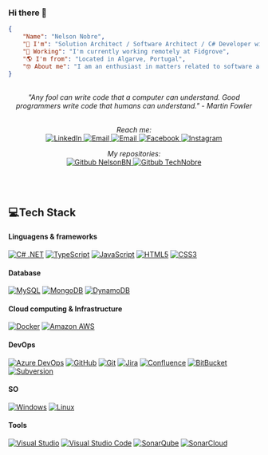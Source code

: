 ### Hi there 👋
```json
{
    "Name": "Nelson Nobre",
    "🚀 I'm": "Solution Architect / Software Architect / C# Developer with +10 years of experience in software development",
    "🏢 Working": "I'm currently working remotely at Fidgrove",
    "🌎 I'm from": "Located in Algarve, Portugal",
    "🤓 About me": "I am an enthusiast in matters related to software architecture and I love talking about DDD, Clean Arch, CQRS, Design Patterns, Testing, DevOps, Cloud Computing, etc.",
}
```
<br>
<div align="center">
<i>"Any fool can write code that a computer can understand. Good programmers write code that humans can understand." - Martin Fowler</i>
<br><br>

<i>Reach me:</i>
<br>
<a href="https://www.linkedin.com/in/nelsonbnobre/" target="_blank">
    <img src="https://img.shields.io/badge/LinkedIn-%230077B5.svg?&style=flat&logo=linkedin&logoColor=white" alt="LinkedIn">
</a>
<a href="mailto:technobre@gmail.com" target="_blank">
    <img src="https://img.shields.io/badge/Email-%23EA4335.svg?&style=flat&logo=gmail&logoColor=white" alt="Email">
</a>
<a href="NelsonBN#7116" target="_blank">
    <img src="https://img.shields.io/badge/Discord%20NelsonBN%237116-5865F2.svg?&style=flat&logo=Discord&logoColor=white" alt="Email">
</a>
<a href="https://www.facebook.com/NelsonBNobre" target="_blank">
    <img src="https://img.shields.io/badge/Facebook-%231877F2.svg?&style=flat&logo=facebook&logoColor=white" alt="Facebook">
</a>
<a href="https://www.instagram.com/nelsonbn/" target="_blank">
    <img src="https://img.shields.io/badge/Instagram-%23E4405F.svg?&style=flat&logo=instagram&logoColor=white" alt="Instagram">
</a>
<br>

<i>My repositories:</i>
<br>
<a href="https://github.com/NelsonBN/" target="_blank">
    <img src="https://img.shields.io/badge/Gitbub%20NelsonBN-000.svg?&style=flat&logo=Github&logoColor=white&color=05122A" alt="Gitbub NelsonBN">
</a>
<a href="https://github.com/TechNobre/" target="_blank">
    <img src="https://img.shields.io/badge/Gitbub%20TechNobre-000.svg?&style=flat&logo=Github&logoColor=white&color=05122A" alt="Gitbub TechNobre">
</a>
<br>


<br><br>

</div>

## 💻Tech Stack

#### Linguagens & frameworks
[![C# .NET](https://img.shields.io/badge/-C%23%20.NET-05122A?style=flat&logo=c-sharp&logoColor=239120&link=https://github.com/NelsonBN)](https://github.com/NelsonBN)
[![TypeScript](https://img.shields.io/badge/-TypeScript-05122A?style=flat&logo=typescript&link=https://github.com/NelsonBN)](https://github.com/NelsonBN)
[![JavaScript](https://img.shields.io/badge/-JavaScript-05122A?style=flat&logo=javascript&link=https://github.com/NelsonBN)](https://github.com/NelsonBN)
[![HTML5](https://img.shields.io/badge/-HTML5-05122A?style=flat&logo=HTML5&link=https://github.com/NelsonBN)](https://github.com/NelsonBN)
[![CSS3](https://img.shields.io/badge/-CSS3-05122A?style=flat&logo=CSS3&logoColor=1572B6&link=https://github.com/NelsonBN)](https://github.com/NelsonBN)

#### Database
[![MySQL](https://img.shields.io/badge/-MySQL-05122A?style=flat&logo=mysql&link=https://github.com/NelsonBN)](https://github.com/NelsonBN)
[![MongoDB](https://img.shields.io/badge/-MongoDB-05122A?style=flat&logo=mongodb&link=https://github.com/NelsonBN)](https://github.com/NelsonBN)
[![DynamoDB](https://img.shields.io/badge/-DynamoDB-05122A?style=flat&logo=Amazon-DynamoDB&link=https://github.com/NelsonBN)](https://github.com/NelsonBN)

#### Cloud computing & Infrastructure
[![Docker](https://img.shields.io/badge/-Docker-05122A?style=flat&logo=docker&link=https://github.com/NelsonBN)](https://github.com/NelsonBN)
[![Amazon AWS](https://img.shields.io/badge/Amazon%20AWS-05122A?style=flat&logo=amazon-aws&logoColor=FF6F00&link=https://github.com/NelsonBN)](https://github.com/NelsonBN)

#### DevOps
[![Azure DevOps](https://img.shields.io/badge/-Azure%20DevOps-05122A?style=flat&logo=Azure%20DevOps&link=https://github.com/NelsonBN)](https://github.com/NelsonBN)
[![GitHub](https://img.shields.io/badge/-GitHub-05122A?style=flat&logo=github&link=https://github.com/NelsonBN)](https://github.com/NelsonBN)
[![Git](https://img.shields.io/badge/-Git-05122A?style=flat&logo=git&link=https://github.com/NelsonBN)](https://github.com/NelsonBN)
[![Jira](https://img.shields.io/badge/-Jira-05122A?style=flat&logo=Jira&logoColor=0052CC&link=https://github.com/NelsonBN)](https://github.com/NelsonBN)
[![Confluence](https://img.shields.io/badge/-Confluence-05122A?style=flat&logo=Confluence&logoColor=0052CC&link=https://github.com/NelsonBN)](https://github.com/NelsonBN)
[![BitBucket](https://img.shields.io/badge/-BitBucket-05122A?style=flat&logo=bitbucket&logoColor=0052CC&link=https://github.com/NelsonBN)](https://github.com/NelsonBN)
[![Subversion](https://img.shields.io/badge/-Subversion-05122A?style=flat&logo=Subversion&link=https://github.com/NelsonBN)](https://github.com/NelsonBN)

#### SO
[![Windows](https://img.shields.io/badge/-Windows-05122A?style=flat&logo=Windows&logoColor=0078D6&link=https://github.com/NelsonBN)](https://github.com/NelsonBN)
[![Linux](https://img.shields.io/badge/-Linux-05122A?style=flat&logo=linux&logoColor=FCC624&link=https://github.com/NelsonBN)](https://github.com/NelsonBN)

#### Tools
[![Visual Studio](https://img.shields.io/badge/-Visual%20Studio-05122A?style=flat&logo=Visual-Studio&logoColor=5C2D91&link=https://github.com/NelsonBN)](https://github.com/NelsonBN)
[![Visual Studio Code](https://img.shields.io/badge/-Visual%20Studio%20Code-05122A?style=flat&logo=Visual-Studio-Code&logoColor=007ACC&link=https://github.com/NelsonBN)](https://github.com/NelsonBN)
[![SonarQube](https://img.shields.io/badge/-SonarQube-05122A?style=flat&logo=SonarQube&logoColor=007ACC&link=https://github.com/NelsonBN)](https://github.com/NelsonBN)
[![SonarCloud](https://img.shields.io/badge/-SonarCloud-05122A?style=flat&logo=SonarCloud&logoColor=007ACC&link=https://github.com/NelsonBN)](https://github.com/NelsonBN)

